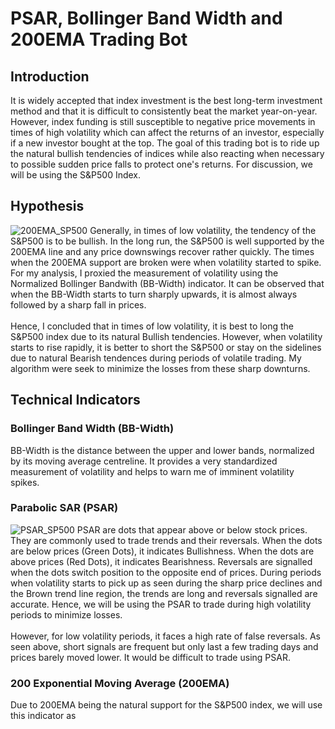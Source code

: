 # PSAR, Bollinger Band Width and 200EMA Trading Bot

## Introduction
It is widely accepted that index investment is the best long-term investment method and that it is difficult to consistently beat the market year-on-year. However, index funding is still susceptible to negative price movements in times of high volatility which can affect the returns of an investor, especially if a new investor bought at the top. The goal of this trading bot is to ride up the natural bullish tendencies of indices while also reacting when necessary to possible sudden price falls to protect one's returns. For discussion, we will be using the S&P500 Index.

## Hypothesis

![200EMA_SP500](https://github.com/wchia016/Trading-Bot-v1/blob/master/image/200EMA_BB.png)
Generally, in times of low volatility, the tendency of the S&P500 is to be bullish. In the long run, the S&P500 is well supported by the 200EMA line and any price downswings recover rather quickly. The times when the 200EMA support are broken were when volatility started to spike. For my analysis, I proxied the measurement of volatility using the Normalized Bollinger Bandwith (BB-Width) indicator. It can be observed that when the BB-Width starts to turn sharply upwards, it is almost always followed by a sharp fall in prices.
\
\
Hence, I concluded that in times of low volatility, it is best to long the S&P500 index due to its natural Bullish tendencies. However, when volatility starts to rise rapidly, it is better to short the S&P500 or stay on the sidelines due to natural Bearish tendences during periods of volatile trading. My algorithm were seek to minimize the losses from these sharp downturns.

## Technical Indicators
### Bollinger Band Width (BB-Width)
BB-Width is the distance between the upper and lower bands, normalized by its moving average centreline. It provides a very standardized measurement of volatility and helps to warn me of imminent volatility spikes.
### Parabolic SAR (PSAR)
![PSAR_SP500](https://github.com/wchia016/Trading-Bot-v1/blob/master/image/PSAR_BB.png)
PSAR are dots that appear above or below stock prices. They are commonly used to trade trends and their reversals. When the dots are below prices (Green Dots), it indicates Bullishness. When the dots are above prices (Red Dots), it indicates Bearishness. Reversals are signalled when the dots switch position to the opposite end of prices. During periods when volatility starts to pick up as seen during the sharp price declines and the Brown trend line region, the trends are long and reversals signalled are accurate. Hence, we will be using the PSAR to trade during high volatility periods to minimize losses.
\
\
However, for low volatility periods, it faces a high rate of false reversals. As seen above, short signals are frequent but only last a few trading days and prices barely moved lower. It would be difficult to trade using PSAR. 
### 200 Exponential Moving Average (200EMA)
Due to 200EMA being the natural support for the S&P500 index, we will use this indicator as 
